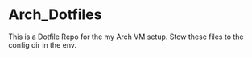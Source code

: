 # Arch_Dotfiles
This is a Dotfile Repo for the my Arch VM setup. Stow these files to the config dir in the env.

